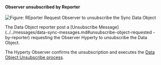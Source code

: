 #### Observer unsubscribed by Reporter

![Figure: REporter Request Observer to unsubscribe the Sync Data Object](observer-unsubsribed-by-reporter.png)

The Data Object reporter post a [Unsubscribe Message](../../messages/data-sync-messages.md#unsubscribe-object-requested -by-reporter) requesting the Observer Hyperty to unsubscribe the Data Object.

The Hyperty Observer confirms the unsubscription and executes the [Data Object Unsubscribe process](data-object-unsubscription.md).
